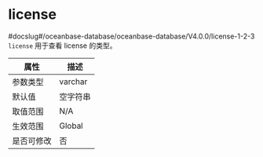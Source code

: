license 
============================
#docslug#/oceanbase-database/oceanbase-database/V4.0.0/license-1-2-3
`license` 用于查看 license 的类型。


| **属性** | **描述**  |
|--------|---------|
| 参数类型   | varchar |
| 默认值    | 空字符串    |
| 取值范围   | N/A     |
| 生效范围   | Global  |
| 是否可修改  | 否       |



